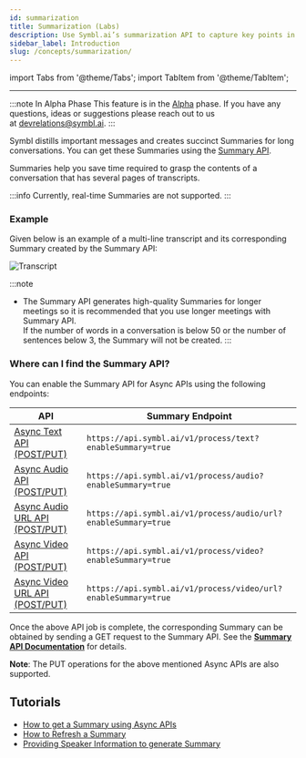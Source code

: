 ```yaml
---
id: summarization
title: Summarization (Labs)
description: Use Symbl.ai’s summarization API to capture key points in a conversation and create succinct summaries. Learn more.
sidebar_label: Introduction
slug: /concepts/summarization/
---
```


<head>
    <title>Summarization API- Capturing Key Points (Alpha)</title>
</head>

import Tabs from '@theme/Tabs';
import TabItem from '@theme/TabItem';

---

:::note In Alpha Phase
This feature is in the [Alpha](/docs/product-releases) phase. If you have any questions, ideas or suggestions please reach out to us at devrelations@symbl.ai.
:::

Symbl distills important messages and creates succinct Summaries for long conversations. You can get these Summaries using the [Summary API](/docs/conversation-api/summary).

Summaries help you save time required to grasp the contents of a conversation that has several pages of transcripts.

:::info
Currently, real-time Summaries are not supported.
:::

### Example

Given below is an example of a multi-line transcript and its corresponding Summary created by the Summary API:

![Transcript](/img/summary_labs_final.png)

:::note

- The Summary API generates high-quality Summaries for longer meetings so it is recommended that you use longer meetings with Summary API. <br/>
  If the number of words in a conversation is below 50 or the number of sentences below 3, the Summary will not be created.
  :::

### Where can I find the Summary API?

You can enable the Summary API for Async APIs using the following endpoints: <br/>

| API                                                                             | Summary Endpoint                                               |
| ------------------------------------------------------------------------------- | -------------------------------------------------------------- |
| [Async Text API (POST/PUT)](/docs/async-api/overview/text/post-text)            | `https://api.symbl.ai/v1/process/text?enableSummary=true `     |
| [Async Audio API (POST/PUT)](/docs/async-api/overview/audio/post-audio)         | `https://api.symbl.ai/v1/process/audio?enableSummary=true`     |
| [Async Audio URL API (POST/PUT)](/docs/async-api/overview/audio/post-audio-url) | `https://api.symbl.ai/v1/process/audio/url?enableSummary=true` |
| [Async Video API (POST/PUT)](/docs/async-api/overview/video/post-video)         | `https://api.symbl.ai/v1/process/video?enableSummary=true`     |
| [Async Video URL API (POST/PUT)](/docs/async-api/overview/video/post-video-url) | `https://api.symbl.ai/v1/process/video/url?enableSummary=true` |

Once the above API job is complete, the corresponding Summary can be obtained by sending a GET request to the Summary API. See the [**Summary API Documentation**](/docs/conversation-api/summary) for details.

**Note**: The PUT operations for the above mentioned Async APIs are also supported.

## Tutorials

- [How to get a Summary using Async APIs](/docs/tutorials/summarization/getting-summary)
- [How to Refresh a Summary](/docs/tutorials/summarization/refreshing-summary)
- [Providing Speaker Information to generate Summary](/docs/tutorials/summarization/adding-speaker-info)
